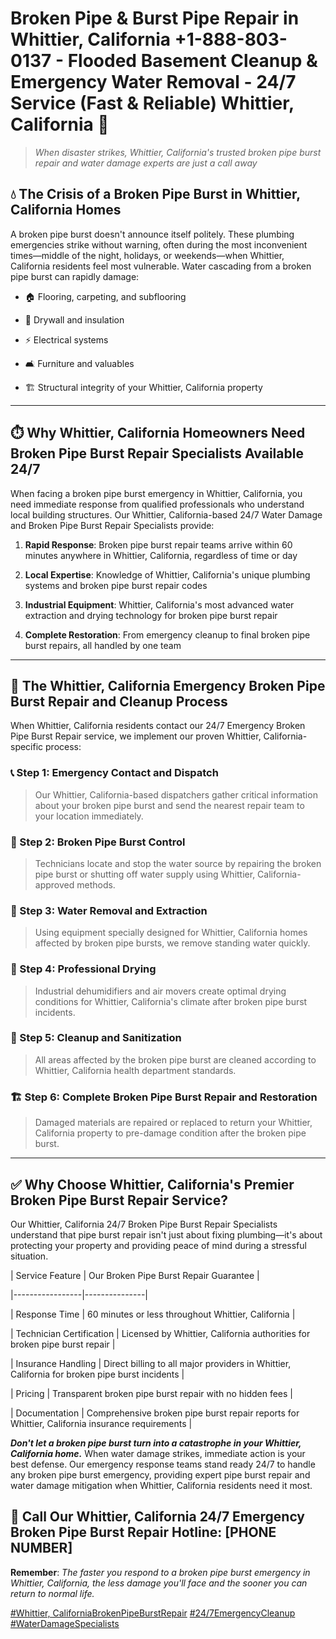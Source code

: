 # Broken Pipe & Burst Pipe Repair in Whittier, California +1-888-803-0137 - Flooded Basement Cleanup & Emergency Water Removal - 24/7 Service (Fast & Reliable) Whittier, California 🚨

> *When disaster strikes, Whittier, California's trusted broken pipe burst repair and water damage experts are just a call away*

## 💧 The Crisis of a Broken Pipe Burst in Whittier, California Homes

A broken pipe burst doesn't announce itself politely. These plumbing emergencies strike without warning, often during the most inconvenient times—middle of the night, holidays, or weekends—when Whittier, California residents feel most vulnerable. Water cascading from a broken pipe burst can rapidly damage:

* 🏠 Flooring, carpeting, and subflooring
* 🧱 Drywall and insulation
* ⚡ Electrical systems
* 🛋️ Furniture and valuables
* 🏗️ Structural integrity of your Whittier, California property

---

## ⏱️ Why Whittier, California Homeowners Need Broken Pipe Burst Repair Specialists Available 24/7

When facing a broken pipe burst emergency in Whittier, California, you need immediate response from qualified professionals who understand local building structures. Our Whittier, California-based 24/7 Water Damage and Broken Pipe Burst Repair Specialists provide:

1. **Rapid Response**: Broken pipe burst repair teams arrive within 60 minutes anywhere in Whittier, California, regardless of time or day
2. **Local Expertise**: Knowledge of Whittier, California's unique plumbing systems and broken pipe burst repair codes
3. **Industrial Equipment**: Whittier, California's most advanced water extraction and drying technology for broken pipe burst repair
4. **Complete Restoration**: From emergency cleanup to final broken pipe burst repairs, all handled by one team

---

## 🔧 The Whittier, California Emergency Broken Pipe Burst Repair and Cleanup Process

When Whittier, California residents contact our 24/7 Emergency Broken Pipe Burst Repair service, we implement our proven Whittier, California-specific process:

### 📞 Step 1: Emergency Contact and Dispatch
> Our Whittier, California-based dispatchers gather critical information about your broken pipe burst and send the nearest repair team to your location immediately.

### 🚿 Step 2: Broken Pipe Burst Control
> Technicians locate and stop the water source by repairing the broken pipe burst or shutting off water supply using Whittier, California-approved methods.

### 🌊 Step 3: Water Removal and Extraction
> Using equipment specially designed for Whittier, California homes affected by broken pipe bursts, we remove standing water quickly.

### 💨 Step 4: Professional Drying
> Industrial dehumidifiers and air movers create optimal drying conditions for Whittier, California's climate after broken pipe burst incidents.

### 🧼 Step 5: Cleanup and Sanitization
> All areas affected by the broken pipe burst are cleaned according to Whittier, California health department standards.

### 🏗️ Step 6: Complete Broken Pipe Burst Repair and Restoration
> Damaged materials are repaired or replaced to return your Whittier, California property to pre-damage condition after the broken pipe burst.

---

## ✅ Why Choose Whittier, California's Premier Broken Pipe Burst Repair Service?

Our Whittier, California 24/7 Broken Pipe Burst Repair Specialists understand that pipe burst repair isn't just about fixing plumbing—it's about protecting your property and providing peace of mind during a stressful situation.

| Service Feature | Our Broken Pipe Burst Repair Guarantee |
|-----------------|---------------|
| Response Time | 60 minutes or less throughout Whittier, California |
| Technician Certification | Licensed by Whittier, California authorities for broken pipe burst repair |
| Insurance Handling | Direct billing to all major providers in Whittier, California for broken pipe burst incidents |
| Pricing | Transparent broken pipe burst repair with no hidden fees |
| Documentation | Comprehensive broken pipe burst repair reports for Whittier, California insurance requirements |

***Don't let a broken pipe burst turn into a catastrophe in your Whittier, California home.*** When water damage strikes, immediate action is your best defense. Our emergency response teams stand ready 24/7 to handle any broken pipe burst emergency, providing expert pipe burst repair and water damage mitigation when Whittier, California residents need it most.

## 📱 Call Our Whittier, California 24/7 Emergency Broken Pipe Burst Repair Hotline: [PHONE NUMBER]

**Remember**: *The faster you respond to a broken pipe burst emergency in Whittier, California, the less damage you'll face and the sooner you can return to normal life.*

[#Whittier, CaliforniaBrokenPipeBurstRepair](#) [#24/7EmergencyCleanup](#) [#WaterDamageSpecialists](#)
